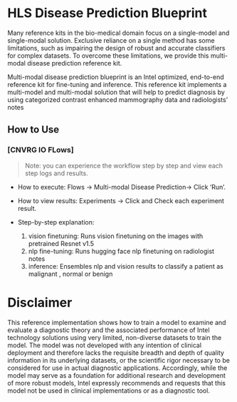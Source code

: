 # HLS Disease Prediction Blueprint

Many reference kits in the bio-medical domain focus on a single-model and single-modal solution. Exclusive reliance on a single method has some limitations, such as impairing the design of robust and accurate classifiers for complex datasets. To overcome these limitations, we provide this multi-modal disease prediction reference kit.

Multi-modal disease prediction blueprint is an Intel optimized, end-to-end reference kit for fine-tuning and inference. This reference kit implements a multi-model and multi-modal solution that will help to predict diagnosis by using categorized contrast enhanced mammography data and radiologists’ notes

## How to Use 

### [CNVRG IO FLows] 

> Note: you can experience the workflow step by step and view each step logs and results. 

* How to execute: Flows -> Multi-modal Disease Prediction-> Click ‘Run’.

* How to view results: Experiments -> Click and Check each experiment result.


* Step-by-step explanation: 

   1) vision finetuning: Runs vision finetuning on the images with pretrained Resnet v1.5
   2) nlp fine-tuning: Runs hugging face nlp finetuning on radiologist notes
   3) inference: Ensembles nlp and vision results to classify a patient as malignant , normal or benign
  
# Disclaimer

This reference implementation shows how to train a model to examine and evaluate a diagnostic theory and the associated performance of Intel technology solutions using very limited, non-diverse datasets to train the model. The model was not developed with any intention of clinical deployment and therefore lacks the requisite breadth and depth of quality information in its underlying datasets, or the scientific rigor necessary to be considered for use in actual diagnostic applications. Accordingly, while the model may serve as a foundation for additional research and development of more robust models, Intel expressly recommends and requests that this model not be used in clinical implementations or as a diagnostic tool.
